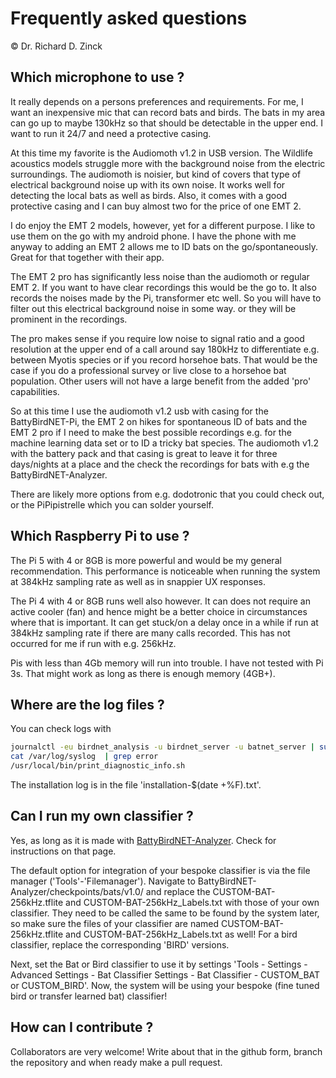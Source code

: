 # Frequently asked questions
&copy; Dr. Richard D. Zinck




## Which microphone to use ?
It really depends on a persons preferences and requirements. For me, I want an inexpensive mic that can record bats and birds. The bats in my area can go up to maybe 130kHz so that should be detectable in the upper end. I want to run it 24/7 and need a protective casing.

At this time my favorite is the Audiomoth v1.2 in USB version. The Wildlife acoustics models struggle more with the background noise from the electric surroundings. The audiomoth is noisier, but kind of covers that type of electrical background noise up with its own noise. It works well for detecting the local bats as well as birds. Also, it comes with a good protective casing and I can buy almost two for the price of one EMT 2.

I do enjoy the EMT 2 models, however, yet for a different purpose. I like to use them on the go with my android phone. I have the phone with me anyway to adding an EMT 2 allows me to ID bats on the go/spontaneously. Great for that together with their app.

The EMT 2 pro has significantly less noise than the audiomoth or regular EMT 2. If you want to have clear recordings this would be the go to. It also records the noises made by the Pi, transformer etc well. So you will have to filter out this electrical background noise in some way. or they will be prominent in the recordings.

The pro makes sense if you require low noise to signal ratio and a good resolution at the upper end of a call around say 180kHz to differentiate e.g. between Myotis species or if you record horsehoe bats. That would be the case if you do a professional survey or live close to a horsehoe bat population. Other users will not have a large benefit from the added 'pro' capabilities.

So at this time I use the audiomoth v1.2 usb with casing for the BattyBirdNET-Pi, the EMT 2 on hikes for spontaneous ID of bats and the EMT 2 pro if I need to make the best possible recordings e.g. for the machine learning data set or to ID a tricky bat species. The audiomoth v1.2 with the battery pack and that casing is great to leave it for three days/nights at a place and the check the recordings for bats with e.g the BattyBirdNET-Analyzer.

There are likely more options from e.g. dodotronic that you could check out, or the PiPipistrelle which you can solder yourself.


## Which Raspberry Pi to use ?

The Pi 5 with 4 or 8GB is more powerful and would be my general recommendation. This performance is noticeable when running the system at 384kHz sampling rate as well as in snappier UX responses.

The Pi 4 with 4 or 8GB runs well also however. It can does not require an active cooler (fan) and hence might be a better choice in circumstances where that is important. It can get stuck/on a delay once in a while if run at 384kHz sampling rate if there are many calls recorded. This has not occurred for me if run with e.g. 256kHz. 

Pis with less than 4Gb memory will run into trouble. I have not tested with Pi 3s. That might work as long as there is enough memory (4GB+).


## Where are the log files ?
You can check logs with
```sh
journalctl -eu birdnet_analysis -u birdnet_server -u batnet_server | sudo tee -a /var/log/syslog
cat /var/log/syslog  | grep error
/usr/local/bin/print_diagnostic_info.sh
```
The installation log is in the file  'installation-$(date +%F).txt'.

## Can I run my own classifier ?
Yes, as long as it is made with [BattyBirdNET-Analyzer](https://github.com/rdz-oss/BattyBirdNET-Analyzer). Check for instructions on that page.

The default option for integration of your bespoke classifier is via the file manager ('Tools'-'Filemanager'). Navigate to
BattyBirdNET-Analyzer/checkpoints/bats/v1.0/ and replace the CUSTOM-BAT-256kHz.tflite and CUSTOM-BAT-256kHz_Labels.txt with those
of your own classifier. They need to be called the same to be found by the system later, so make sure the files of your classifier are named 
CUSTOM-BAT-256kHz.tflite and CUSTOM-BAT-256kHz_Labels.txt as well! For a bird classifier, replace the corresponding 'BIRD' versions.

Next, set the Bat or Bird classifier to use it by settings 'Tools - Settings - Advanced Settings - Bat Classifier Settings - Bat Classifier - CUSTOM_BAT or CUSTOM_BIRD'.
Now, the system will be using your bespoke (fine tuned bird or transfer learned bat) classifier!

## How can I contribute ?
Collaborators are very welcome! Write about that in the github form, branch the repository and when ready make a pull request.
